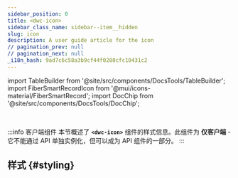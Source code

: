```yaml
---
sidebar_position: 0
title: <dwc-icon>
sidebar_class_name: sidebar--item__hidden
slug: icon
description: A user guide article for the icon
// pagination_prev: null
// pagination_next: null
_i18n_hash: 9ad7c6c58a3b9cf44f0280cfc10431c2
---
```

import TableBuilder from '@site/src/components/DocsTools/TableBuilder';
import FiberSmartRecordIcon from '@mui/icons-material/FiberSmartRecord';
import DocChip from '@site/src/components/DocsTools/DocChip';

<DocChip chip='shadow' />

<br />

:::info 客户端组件
本节概述了 **`<dwc-icon>`** 组件的样式信息。此组件为 **仅客户端** - 它不能通过 API 单独实例化，但可以成为 API 组件的一部分。
:::

## 样式 {#styling}

<TableBuilder name="dwc-icon" clientComponent />
